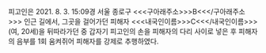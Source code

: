 피고인은 2021. 8. 3. 15:09경 서울 종로구 <<<구아래주소>>>B<<</구아래주소>>> 인근 길에서, 그곳을 걸어가던 피해자 <<<내국인이름>>>C<<</내국인이름>>>(여, 20세)을 뒤따라가던 중 갑자기 피고인의 손을 피해자의 다리 사이로 넣은 후 피해자의 음부를 1회 움켜쥐어 피해자를 강제로 추행하였다.